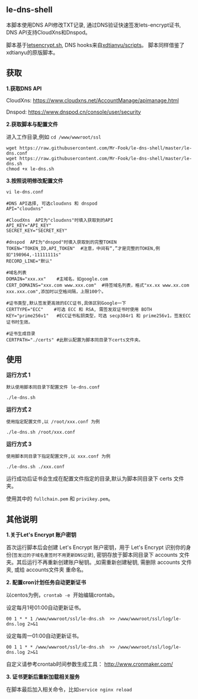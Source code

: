 le-dns-shell
----------------
本脚本使用DNS API修改TXT记录, 通过DNS验证快速签发lets-encrypt证书, DNS API支持CloudXns和Dnspod。 

脚本基于[letsencrypt.sh](https://github.com/lukas2511/dehydrated), DNS hooks来自[xdtianyu/scripts](https://github.com/xdtianyu/scripts/tree/master/le-dns)。 脚本同样借鉴了xdtianyu的原版脚本。

## 获取
**1.获取DNS API**

CloudXns: https://www.cloudxns.net/AccountManage/apimanage.html

Dnspod: https://www.dnspod.cn/console/user/security

**2.获取脚本与配置文件**

进入工作目录,例如 `cd /www/wwwroot/ssl`
```
wget https://raw.githubusercontent.com/Mr-Fook/le-dns-shell/master/le-dns.conf
wget https://raw.githubusercontent.com/Mr-Fook/le-dns-shell/master/le-dns.sh
chmod +x le-dns.sh
```

**3.按照说明修改配置文件** 

```vi le-dns.conf```
```
#DNS API选择, 可选cloudxns 和 dnspod
API="cloudxns"

#CloudXns  API为"cloudxns"时填入获取到的API
API_KEY="API_KEY"
SECRET_KEY="SECRET_KEY"

#dnspod  API为"dnspod"时填入获取到的完整TOKEN
TOKEN="TOKEN_ID,API_TOKEN"  #注意，中间有“,”才是完整的TOKEN,例如"198964,-11111111s"
RECORD_LINE="默认"

#域名列表
DOMAIN="xxx.xx"    #主域名，如google.com
CERT_DOMAINS="xxx.com www.xxx.com"  #待签域名列表，格式"xx.xx www.xx.com xxx.xxx.com",添加时以空格间隔，上限100个。

#证书类型,默认签发更高效的ECC证书,具体区别Google一下
CERTTYPE="ECC"    #可选 ECC 和 RSA, 需签发双证书时使用 BOTH
KEY="prime256v1"   #ECC证书私钥类型，可选 secp384r1 和 prime256v1，签发ECC证书时生效。

#证书生成目录
CERTPATH="./certs" #此默认配置为脚本同目录下certs文件夹。
```

## 使用
**运行方式 1** 

`默认使用脚本同目录下配置文件 le-dns.conf`
```
./le-dns.sh
```
**运行方式 2** 

`使用指定配置文件,以 /root/xxx.conf 为例`
```
./le-dns.sh /root/xxx.conf
```
**运行方式 3**

`使用脚本同目录下指定配置文件,以 xxx.conf 为例`
```
./le-dns.sh ./xxx.conf
```
运行成功后证书会生成在配置文件指定的目录,默认为脚本同目录下 certs 文件夹。

使用其中的 `fullchain.pem` 和 `privikey.pem`。


## 其他说明
**1.关于Let's Encrypt 账户密钥** 

首次运行脚本后会创建 Let's Encrypt 账户密钥，用于 Let's Encrypt 识别你的身份(`签发过的子域名重签时不用更新DNS记录`), 密钥存放于脚本同目录下 accounts 文件夹。其后运行不再重新创建账户秘钥。,如需重新创建秘钥, 需删除 accounts 文件夹, 或给 accounts文件夹 重命名。


**2. 配置cron计划任务自动更新证书**

以centos为例，`crontab -e`  开始编辑crontab。

设定每月1号01:00自动更新证书。
```
00 1 * * 1 /www/wwwroot/ssl/le-dns.sh  >> /www/wwwroot/ssl/log/le-dns.log 2>&1
```
设定每周一01:00自动更新证书。
```
00 1 1 * * /www/wwwroot/ssl/le-dns.sh  >> /www/wwwroot/ssl/log/le-dns.log 2>&1
```
自定义请参考crontab时间参数生成工具： http://www.cronmaker.com/

**3. 证书更新后重新加载相关服务**

在脚本最后加入相关命令，比如`service nginx reload`
